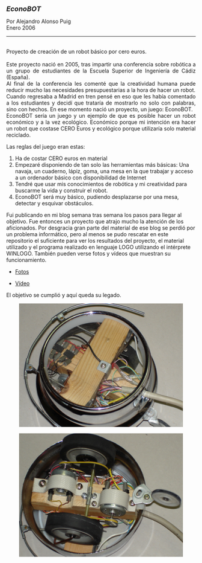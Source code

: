 
<html>

<head>
<meta http-equiv="Content-Language" content="es">
<meta name="GENERATOR" content="Microsoft FrontPage 4.0">
<meta name="ProgId" content="FrontPage.Editor.Document">
</head>

<font size="4"><b><i>EconoBOT&nbsp;</i></b></font>
      <p>Por Alejandro Alonso Puig<br>
      Enero 2006<br>
 
<hr>
<p align="justify"><br>
Proyecto de creación de un robot básico por cero euros.<br><br>
Este proyecto nació en 2005, tras impartir una conferencia sobre robótica a un grupo de estudiantes 
de la Escuela Superior de Ingeniería de Cádiz (España).<br>
 Al final de la conferencia les comenté que la creatividad humana puede reducir mucho las necesidades 
 presupuestarias a la hora de hacer un robot.<br>
 Cuando regresaba a Madrid en tren pensé en eso que les había comentado a los estudiantes y decidí que trataría de mostrarlo no solo con palabras, sino con hechos. En ese momento nació un proyecto, un juego: EconoBOT.<br>
 EconoBOT sería un juego y un ejemplo de que es posible hacer un robot económico y a la vez ecológico. Económico porque mi intención era hacer un robot que costase CERO Euros y ecológico porque utilizaría solo material reciclado.

Las reglas del juego eran estas:

1) Ha de costar CERO euros en material
2) Empezaré disponiendo de tan solo las herramientas más básicas: Una navaja, un cuaderno, lápiz, goma, una mesa en la que trabajar y acceso a un ordenador básico con disponibilidad de Internet
3) Tendré que usar mis conocimientos de robótica y mi creatividad para buscarme la vida y construir el robot.
4) EconoBOT será muy básico, pudiendo desplazarse por una mesa, detectar y esquivar obstáculos.

Fui publicando en mi blog semana tras semana los pasos para llegar al objetivo. Fue entonces un proyecto que atrajo mucho la atención de los aficionados. Por desgracia gran parte del material de ese blog se perdió por un problema informático, pero al menos se pudo rescatar en este repositorio el suficiente para ver los resultados del proyecto, el material utilizado y el programa realizado en lenguaje LOGO utilizando el intérprete WINLOGO. También pueden verse fotos y vídeos que muestran su funcionamiento.<br>

<ul>
  <li><p align="justify"><a href="Media">Fotos</a></li>
  <li><p align="justify"><a href="https://www.youtube.com/watch?v=UrWAUnZggZ0&list=PLFDYLziKLKUKnwttYQYOQUEW7T8HwCY5L">Vídeo</a></li>
</ul>

El objetivo se cumplió y aquí queda su legado.</p>

<p align="center"><img border="0" src="Media\DSC02345.JPG" width="436" ></p>
<p align="center"><img border="0" src="Media\DSC02346.JPG" width="436" ></p>

</body>

</html>
